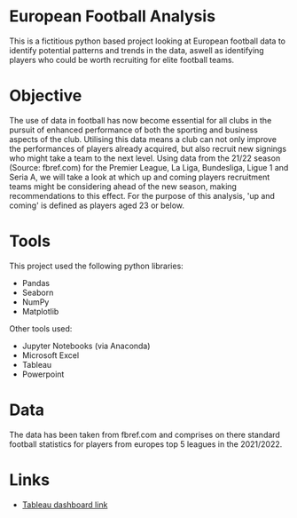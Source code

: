 # European Football Analysis
This is a fictitious python based project looking at European football data to identify potential patterns and trends in the data, aswell as identifying players who could be worth recruiting for elite football teams.
# Objective
The use of data in football has now become essential for all clubs in the pursuit of enhanced performance of both the sporting and business aspects of the club. Utilising this data means a club can not only improve the performances of players already acquired, but also recruit new signings who might take a team to the next level. Using data from the 21/22 season (Source: fbref.com) for the Premier League, La Liga, Bundesliga, Ligue 1 and Seria A, we will take a look at which up and coming players recruitment teams might be considering ahead of the new season, making recommendations to this effect. For the purpose of this analysis, 'up and coming' is defined as players aged 23 or below.
# Tools
This project used the following python libraries:
- Pandas
- Seaborn
- NumPy
- Matplotlib

Other tools used:
- Jupyter Notebooks (via Anaconda)
- Microsoft Excel
- Tableau
- Powerpoint
# Data
The data has been taken from fbref.com and comprises on there standard football statistics for players from europes top 5 leagues in the 2021/2022.
# Links
- [Tableau dashboard link](https://public.tableau.com/app/profile/thomas.shaw/viz/EuropeanU23FootballAnalysis/EuropeanU23FootballAnalysis)
